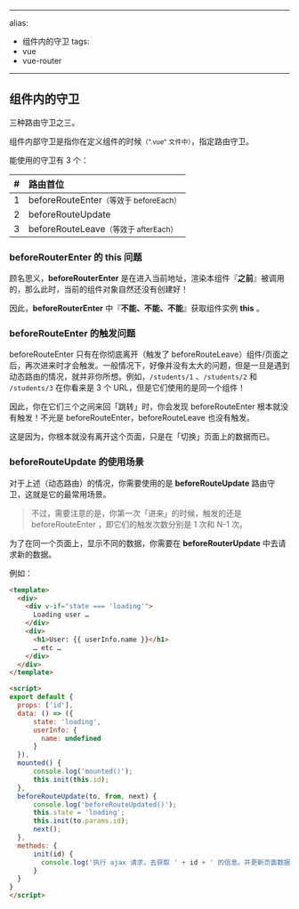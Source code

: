 
---
alias: 
- 组件内的守卫
tags: 
- vue
- vue-router
---

## 组件内的守卫

三种路由守卫之三。

组件内部守卫是指你在定义组件的时候<small>（".vue" 文件中）</small>，指定路由守卫。

能使用的守卫有 3 个：

| # | 路由首位 |
| -:| :- |
| 1 | beforeRouteEnter<small>（等效于 beforeEach）</small> |
| 2 | beforeRouteUpdate |
| 3 | beforeRouteLeave<small>（等效于 afterEach）</small>|

### beforeRouterEnter 的 this 问题

顾名思义，**beforeRouterEnter** 是在进入当前地址，渲染本组件『**之前**』被调用的，那么此时，当前的组件对象自然还没有创建好！

因此，**beforeRouterEnter** 中『**不能、不能、不能**』获取组件实例 **this** 。

### beforeRouteEnter 的触发问题

beforeRouteEnter 只有在你彻底离开（触发了 beforeRouteLeave）组件/页面之后，再次进来时才会触发。一般情况下，好像并没有太大的问题，但是一旦是遇到动态路由的情况，就并非你所想。例如，`/students/1` 、`/students/2` 和 `/students/3` 在你看来是 3 个 URL，但是它们使用的是同一个组件！

因此，你在它们三个之间来回「跳转」时，你会发现 beforeRouteEnter 根本就没有触发！不光是 beforeRouteEnter，beforeRouteLeave 也没有触发。

这是因为，你根本就没有离开这个页面，只是在「切换」页面上的数据而已。

### beforeRouteUpdate 的使用场景

对于上述（动态路由）的情况，你需要使用的是 **beforeRouteUpdate** 路由守卫，这就是它的最常用场景。

> 不过，需要注意的是，你第一次「进来」的时候，触发的还是 beforeRouteEnter ，即它们的触发次数分别是 1 次和 N-1 次。

为了在同一个页面上，显示不同的数据，你需要在 **beforeRouterUpdate** 中去请求新的数据。

例如：

``` html
<template>
  <div>
    <div v-if="state === 'loading'">
      Loading user …
    </div>
    <div>
      <h1>User: {{ userInfo.name }}</h1>
      … etc …
    </div>
  </div>
</template>

<script>
export default {
  props: ['id'],
  data: () => ({
      state: 'loading',
      userInfo: {
        name: undefined
      }
  }),
  mounted() {
      console.log('mounted()');
      this.init(this.id);
  },
  beforeRouteUpdate(to, from, next) {
      console.log('beforeRouteUpdated()');
      this.state = 'loading';
      this.init(to.params.id);
      next();
  },
  methods: {
      init(id) {
        console.log('执行 ajax 请求，去获取 ' + id + ' 的信息。并更新页面数据');
      }
  }
}
</script>
```

